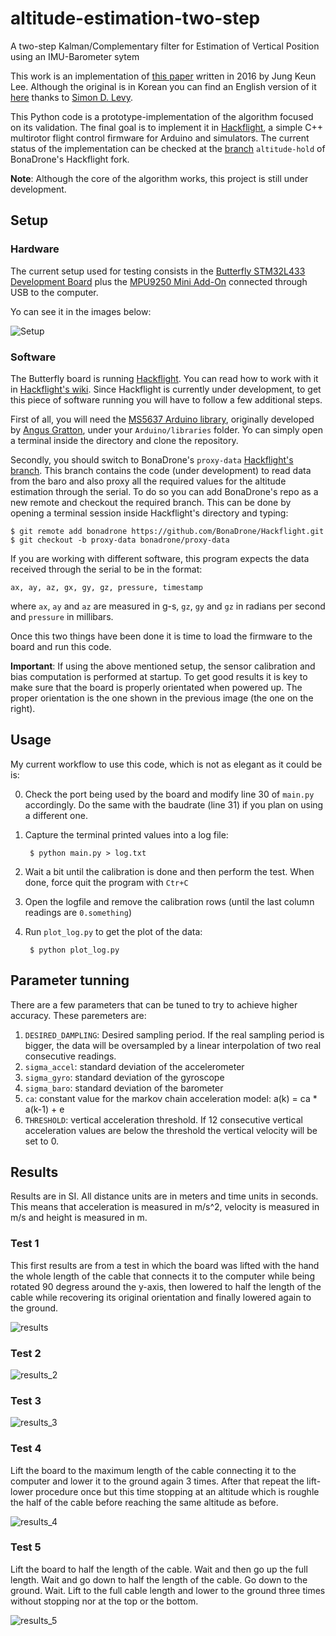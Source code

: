 # altitude-estimation-two-step
A two-step Kalman/Complementary filter for Estimation of Vertical Position using an IMU-Barometer sytem

This work is an implementation of [this paper](http://www.koreascience.or.kr/article/ArticleFullRecord.jsp?cn=HSSHBT_2016_v25n3_202) written in 2016 by Jung Keun Lee. Although the original is in Korean you can find an English version of it [here](https://home.wlu.edu/~levys/TwoStepFilter.pdf) thanks to [Simon D. Levy](http://home.wlu.edu/~levys/).

This Python code is a prototype-implementation of the algorithm focused on its validation. The final goal is to implement it in [Hackflight](https://github.com/simondlevy/Hackflight), a simple C++ multirotor flight control firmware for Arduino and simulators. The current status of the implementation can be checked at the [branch](https://github.com/BonaDrone/Hackflight/tree/altitude-hold) `altitude-hold` of BonaDrone's Hackflight fork. 

**Note**: Although the core of the algorithm works, this project is still under development.

## Setup

### Hardware

The current setup used for testing consists in the [Butterfly STM32L433 Development Board](https://www.tindie.com/products/TleraCorp/butterfly-stm32l433-development-board/) plus the [MPU9250 Mini Add-On](https://www.tindie.com/products/onehorse/mpu9250-teensy-3x-add-on-shields/) connected through USB to the computer.

Yo can see it in the images below:

![Setup](https://github.com/juangallostra/altitude-estimation-two-step/blob/master/images/bottom_top.png)

### Software

The Butterfly board is running [Hackflight](https://github.com/simondlevy/Hackflight). You can read how to work with it in [Hackflight's wiki](https://github.com/simondlevy/Hackflight/wiki). Since Hackflight is currently under development, to get this piece of software running you will have to follow a few additional steps.

First of all, you will need the [MS5637 Arduino library](https://github.com/BonaDrone/MS5637), originally developed by [Angus Gratton](https://github.com/projectgus), under your `Arduino/libraries` folder. Yo can simply open a terminal inside the directory and clone the repository.

Secondly, you should switch to BonaDrone's `proxy-data` [Hackflight's branch](https://github.com/BonaDrone/Hackflight/tree/proxy-data). This branch contains the code (under development) to read data from the baro and also proxy all the required values for the altitude estimation through the serial. To do so you can add BonaDrone's repo as a new remote and checkout the required branch. This can be done by opening a terminal session inside Hackflight's directory and typing:

`$ git remote add bonadrone https://github.com/BonaDrone/Hackflight.git`
`$ git checkout -b proxy-data bonadrone/proxy-data`

If you are working with different software, this program expects the data received through the serial to be in the format:

`ax, ay, az, gx, gy, gz, pressure, timestamp`

where `ax`, `ay` and `az` are measured in g-s, `gz`, `gy` and `gz` in radians per second and `pressure` in millibars. 

Once this two things have been done it is time to load the firmware to the board and run this code.

**Important**: If using the above mentioned setup, the sensor calibration and bias computation is performed at startup. To get good results it is key to make sure that the board is properly orientated when powered up. The proper orientation is the one shown in the previous image (the one on the right).

## Usage 

My current workflow to use this code, which is not as elegant as it could be is:

0. Check the port being used by the board and modify line 30 of `main.py` accordingly. Do the same with the baudrate (line 31) if you plan on using a different one.

1. Capture the terminal printed values into a log file:

		$ python main.py > log.txt

2. Wait a bit until the calibration is done and then perform the test. When done, force quit the program with `Ctr+C`

3. Open the logfile and remove the calibration rows (until the last column readings are `0.something`)

4. Run `plot_log.py` to get the plot of the data:

		$ python plot_log.py 


## Parameter tunning

There are a few parameters that can be tuned to try to achieve higher accuracy. These paremeters are:

1. `DESIRED_DAMPLING`: Desired sampling period. If the real sampling period is bigger, the data will be oversampled by a linear interpolation of two real consecutive readings.
2. `sigma_accel`: standard deviation of the accelerometer
3. `sigma_gyro`: standard deviation of the gyroscope
4. `sigma_baro`: standard deviation of the barometer
5. `ca`:  constant value for the markov chain acceleration model: a(k) = ca * a(k-1) + e
6. `THRESHOLD`: vertical acceleration threshold. If 12 consecutive vertical acceleration values are below the threshold the vertical velocity will be set to 0.


## Results

Results are in  SI. All distance units are in meters and time units in seconds. This means that acceleration is measured in m/s^2, velocity is measured in m/s and height is measured in m.

### Test 1

This first results are from a test in which the board was lifted with the hand the whole length of the cable that connects it to the computer while being rotated 90 degress around the y-axis, then lowered to half the length of the cable while recovering its original orientation and finally lowered again to the ground.

![results](https://github.com/juangallostra/altitude-estimation-two-step/blob/master/results/log.png)

### Test 2

![results_2](https://github.com/juangallostra/altitude-estimation-two-step/blob/master/results/log_2.png)

### Test 3

![results_3](https://github.com/juangallostra/altitude-estimation-two-step/blob/master/results/log_3.png)

### Test 4

Lift the board to the maximum length of the cable connecting it to the computer and lower it to the ground again 3 times. After that repeat the lift-lower procedure once but this time stopping at an altitude which is roughle the half of the cable before reaching the same altitude as before.

![results_4](https://github.com/juangallostra/altitude-estimation-two-step/blob/master/results/log_4.png)

### Test 5

Lift the board to half the length of the cable. Wait and then go up the full length. Wait and go down to half the length of the cable. Go down to the ground. Wait. Lift to the full cable length and lower to the ground three times without stopping nor at the top or the bottom.

![results_5](https://github.com/juangallostra/altitude-estimation-two-step/blob/master/results/log_5.png)

